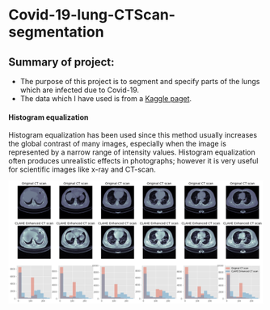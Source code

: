 # Covid-19-lung-CTScan-segmentation

## Summary of project:
* The purpose of this project is to segment and specify parts of the lungs which are infected due to Covid-19.
* The data which I have used is from a  <a href="https://www.kaggle.com/datasets/andrewmvd/covid19-ct-scans">Kaggle paget</a>.

<h4>Histogram equalization</h4>
Histogram equalization has been used since this method usually increases the global contrast of many images, especially when the image is represented by a narrow range of intensity values. Histogram equalization often produces unrealistic effects in photographs; however it is very useful for scientific images like x-ray and CT-scan.

![CLAHE Enhanced CT scan](Doc/histogram.png) 
